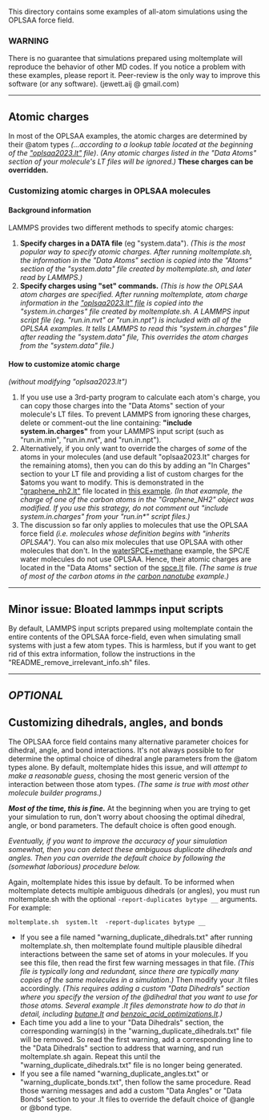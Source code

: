 This directory contains some examples of all-atom simulations using the OPLSAA force field.

### WARNING

There is no guarantee that simulations prepared using moltemplate will reproduce the behavior of other MD codes.  If you notice a problem with these examples, please report it. Peer-review is the only way to improve this software (or any software).  (jewett.aij @ gmail.com)



-------------------------

## Atomic charges

In most of the OPLSAA examples,
the atomic charges are determined by their @atom types
*(...according to a lookup table located at the beginning of the
["oplsaa2023.lt"](../../../moltemplate/force_fields/oplsaa2023.lt) file)*.
*(Any atomic charges listed in the "Data Atoms" section of your molecule's
LT files will be ignored.)*
**These charges can be overridden.**


### Customizing atomic charges in OPLSAA molecules

#### Background information

LAMMPS provides two different methods to specify atomic charges:
1) **Specify charges in a DATA file** (eg "system.data").
*(This is the most popular way to specify atomic charges.
After running moltemplate.sh, the information in the "Data Atoms" section
is copied into the "Atoms" section of the "system.data" file created by
moltemplate.sh, and later read by LAMMPS.)*
2) **Specify charges using "set" commands.**
*(This is how the OPLSAA atom charges are specified.
After running moltemplate, atom charge information in the
["oplsaa2023.lt" file](../../../moltemplate/force_fields/oplsaa2023.lt)
is copied into the "system.in.charges" file created by moltemplate.sh.
A LAMMPS input script file (eg. "run.in.nvt" or "run.in.npt")
is included with all of the OPLSAA examples.  It tells LAMMPS to read
this "system.in.charges" file after reading the "system.data" file,
This overrides the atom charges from the "system.data" file.)*


#### How to customize atomic charge
*(without modifying "oplsaa2023.lt")*

1) If you use use a 3rd-party program to calculate each atom's charge, you can
copy those charges into the "Data Atoms" section of your molecule's LT files.
To prevent LAMMPS from ignoring these charges, delete or comment-out the line
containing: **"include system.in.charges"** from your LAMMPS input script
(such as "run.in.min", "run.in.nvt", and "run.in.npt").
2) Alternatively, if you only want to override the charges of *some* of the
atoms in your molecules (and use default "oplsaa2023.lt" charges for the remaining
atoms), then you can do this by adding an "In Charges" section to your LT file
and providing a list of custom charges for the \$atoms you want to modify.
This is demonstrated in the ["graphene_nh2.lt"](functionalized_nanotubes_NH2/moltemplate_files/graphene_nh2.lt)
file located in [this example](functionalized_nanotubes_NH2).
*(In that example, the charge of one of the carbon atoms in the "Graphene_NH2"
object was modified.  If you use this strategy, do not comment out
"include system.in.charges" from your "run.in\*" script files.)*
3) The discussion so far only applies to molecules that use the OPLSAA force
field *(i.e. molecules whose definition begins with "inherits OPLSAA")*.
You can also mix molecules that use OPLSAA with other molecules
that don't.  In the [waterSPCE+methane](waterSPCE+methane) example,
the SPC/E water molecules do not use OPLSAA.
Hence, their atomic charges are located in the "Data Atoms" section
of the [spce.lt](waterSPCE+methane/moltemplate_files/spce.lt) file.
*(The same is true of most of the carbon atoms in the
[carbon nanotube](functionalized_nanotubes_NH2) example.)*



-------------------------

## Minor issue: Bloated lammps input scripts

By default, LAMMPS input scripts prepared using moltemplate contain
the entire contents of the OPLSAA force-field, even when simulating
small systems with just a few atom types.
This is harmless, but if you want to get rid of this extra information,
follow the instructions in the "README_remove_irrelevant_info.sh" files.


-------------------------

## *OPTIONAL*
## Customizing dihedrals, angles, and bonds

The OPLSAA force field contains many alternative parameter choices for
dihedral, angle, and bond interactions.
It's not always possible to for determine the optimal choice of dihedral angle
parameters from the @atom types alone.  By default, moltemplate hides this
issue, and will *attempt to make a reasonable guess*, chosing the most generic
version of the interaction between those atom types.
*(The same is true with most other molecule builder programs.)*

***Most of the time, this is fine.***
At the beginning when you are trying to get your simulation to run,
don't worry about choosing the optimal dihedral, angle, or bond parameters.
The default choice is often good enough.

*Eventually, if you want to improve the accuracy of your simulation somewhat,
then you can detect these ambiguous duplicate dihedrals and angles.
Then you can override the default choice by following the (somewhat laborious)
procedure below.*

Again, moltemplate hides this issue by default.
To be informed when moltemplate detects multiple ambiguous dihedrals
(or angles), you must run moltemplate.sh with the optional
`-report-duplicates bytype __` arguments.
For example:
```
moltemplate.sh  system.lt  -report-duplicates bytype __
```
- If you see a file named "warning_duplicate_dihedrals.txt" after running
moltemplate.sh, then moltemplate found multiple plausible
dihedral interactions between the same set of atoms in your molecules.
If you see this file, then read the first few warning messages in that file.
*(This file is typically long and redundant, since there are typically many
copies of the same molecules in a simulation.)*
Then modify your .lt files accordingly.
*(This requires adding a custom "Data Dihedrals" section where you specify
the version of the @dihedral that you want to use for those atoms.
Several example .lt files demonstrate how to do that in detail, including
[butane.lt](./butane/moltemplate_files/butane.lt) and
[benzoic_acid_optimizations.lt](./benzene+benzoic_acid/moltemplate_files/optimized_version_using_custom_dihedrals/benzoic_acid_optimizations.lt).)*
- Each time you add a line to your "Data Dihedrals" section, the corresponding
warning(s) in the "warning_duplicate_dihedrals.txt" file will be removed.
So read the first warning, add a corresponding line to the "Data Dihedrals"
section to address that warning, and run moltemplate.sh again.  Repeat this
until the "warning_duplicate_dihedrals.txt" file is no longer being generated.
- If you see a file named "warning_duplicate_angles.txt"
or "warning_duplicate_bonds.txt", then follow the same procedure.
Read those warning messages and add a custom "Data Angles" or "Data Bonds"
section to your .lt files to override the default choice of
@angle or @bond type.

